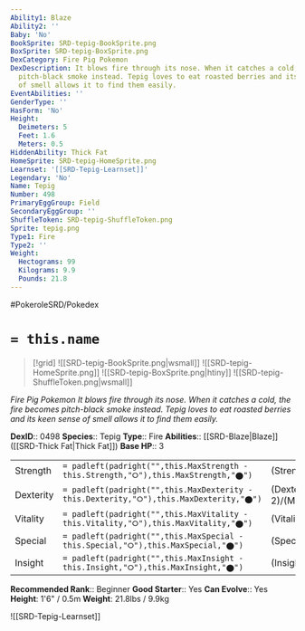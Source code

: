 ```yaml
---
Ability1: Blaze
Ability2: ''
Baby: 'No'
BookSprite: SRD-tepig-BookSprite.png
BoxSprite: SRD-tepig-BoxSprite.png
DexCategory: Fire Pig Pokemon
DexDescription: It blows fire through its nose. When it catches a cold, the fire becomes
  pitch-black smoke instead. Tepig loves to eat roasted berries and its keen sense
  of smell allows it to find them easily.
EventAbilities: ''
GenderType: ''
HasForm: 'No'
Height:
  Deimeters: 5
  Feet: 1.6
  Meters: 0.5
HiddenAbility: Thick Fat
HomeSprite: SRD-tepig-HomeSprite.png
Learnset: '[[SRD-Tepig-Learnset]]'
Legendary: 'No'
Name: Tepig
Number: 498
PrimaryEggGroup: Field
SecondaryEggGroup: ''
ShuffleToken: SRD-tepig-ShuffleToken.png
Sprite: tepig.png
Type1: Fire
Type2: ''
Weight:
  Hectograms: 99
  Kilograms: 9.9
  Pounds: 21.8
---
```


#PokeroleSRD/Pokedex

# `= this.name`

> [!grid]
> ![[SRD-tepig-BookSprite.png|wsmall]]
> ![[SRD-tepig-HomeSprite.png]]
> ![[SRD-tepig-BoxSprite.png|htiny]]
> ![[SRD-tepig-ShuffleToken.png|wsmall]]


*Fire Pig Pokemon*
*It blows fire through its nose. When it catches a cold, the fire becomes pitch-black smoke instead. Tepig loves to eat roasted berries and its keen sense of smell allows it to find them easily.*

**DexID**:: 0498
**Species**:: Tepig
**Type**:: Fire
**Abilities**:: [[SRD-Blaze|Blaze]] ([[SRD-Thick Fat|Thick Fat]])
**Base HP**:: 3

|           |                                                                                        |                                          |
| --------- | -------------------------------------------------------------------------------------- | ---------------------------------------- |
| Strength  | `= padleft(padright("",this.MaxStrength - this.Strength,"⭘"),this.MaxStrength,"⬤")`    | (Strength::2)/(MaxStrength::4)   |
| Dexterity | `= padleft(padright("",this.MaxDexterity - this.Dexterity,"⭘"),this.MaxDexterity,"⬤")` | (Dexterity:: 2)/(MaxDexterity::4) |
| Vitality  | `= padleft(padright("",this.MaxVitality - this.Vitality,"⭘"),this.MaxVitality,"⬤")`    | (Vitality::2)/(MaxVitality::4)   |
| Special   | `= padleft(padright("",this.MaxSpecial - this.Special,"⭘"),this.MaxSpecial,"⬤")`       | (Special::2)/(MaxSpecial::4)     |
| Insight   | `= padleft(padright("",this.MaxInsight - this.Insight,"⭘"),this.MaxInsight,"⬤")`       | (Insight::2)/(MaxInsight::4)     |


**Recommended Rank**:: Beginner
**Good Starter**:: Yes
**Can Evolve**:: Yes
**Height**: 1'6" / 0.5m
**Weight**: 21.8lbs / 9.9kg

![[SRD-Tepig-Learnset]]